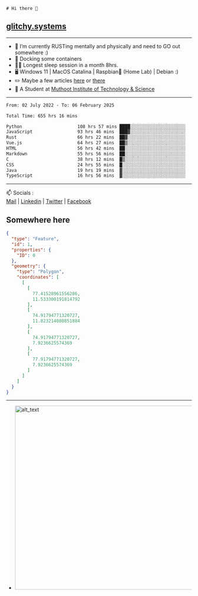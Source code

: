 ```
# Hi there 👋
```
## [glitchy.systems](https://glitchy.systems)
---

- 🌱 I’m currently RUSTing mentally and physically and need to GO out somewhere :)
- 🐋 Docking some containers
- 😶‍🌫️ Longest sleep session in a month 8hrs.
- 🖥️ Windows 11 | MacOS Catalina | Raspbian🥧 (Home Lab) | Debian :)
- ✏️ Maybe a few articles [here](https://medium.com/@advaithnarayanan8) or [there](https://medium.com/@advaithnarayanan8)
- 📑 A Student at [Muthoot Institute of Technology & Science](https://mgmits.ac.in/)



---

<!--START_SECTION:waka-->

```txt
From: 02 July 2022 - To: 06 February 2025

Total Time: 655 hrs 16 mins

Python                     108 hrs 57 mins ████░░░░░░░░░░░░░░░░░░░░░   16.63 %
JavaScript                 93 hrs 46 mins  ███▓░░░░░░░░░░░░░░░░░░░░░   14.31 %
Rust                       66 hrs 22 mins  ██▓░░░░░░░░░░░░░░░░░░░░░░   10.13 %
Vue.js                     64 hrs 27 mins  ██▒░░░░░░░░░░░░░░░░░░░░░░   09.84 %
HTML                       56 hrs 42 mins  ██░░░░░░░░░░░░░░░░░░░░░░░   08.65 %
Markdown                   55 hrs 56 mins  ██░░░░░░░░░░░░░░░░░░░░░░░   08.54 %
C                          38 hrs 12 mins  █▒░░░░░░░░░░░░░░░░░░░░░░░   05.83 %
CSS                        24 hrs 55 mins  █░░░░░░░░░░░░░░░░░░░░░░░░   03.80 %
Java                       19 hrs 19 mins  ▓░░░░░░░░░░░░░░░░░░░░░░░░   02.95 %
TypeScript                 16 hrs 56 mins  ▓░░░░░░░░░░░░░░░░░░░░░░░░   02.59 %
```

<!--END_SECTION:waka-->

---

📫 Socials :<br>
[Mail](mailto:advaith@glitchy.systems) | [Linkedin](https://www.linkedin.com/in/advaith-narayanan-a72152214/) | [Twitter](https://twitter.com/advaithnarayan) | [Facebook](https://screenmessage.com/qinq)

## Somewhere here

```geojson
{
  "type": "Feature",
  "id": 1,
  "properties": {
    "ID": 0
  },
  "geometry": {
    "type": "Polygon",
    "coordinates": [
      [
        [
          77.41528961556286,
          11.533300191814792
        ],
        [
          74.91794771320727,
          11.823214080851884
        ],
        [
          74.91794771320727,
          7.9236625574369
        ],
        [
          77.91794771320727,
          7.9236625574369
        ]
      ]
    ]
  }
}
```


--- 
- [<img alt="alt_text" width="500px" src="https://valid.x86.fr/cache/banner/xv24bv-6.png" />](https://valid.x86.fr/xv24bv)


